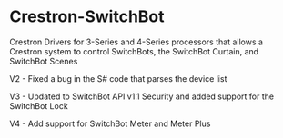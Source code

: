 # Crestron-SwitchBot

Crestron Drivers for 3-Series and 4-Series processors that allows a Crestron system to control SwitchBots, the SwitchBot Curtain, and SwitchBot Scenes

V2 - Fixed a bug in the S# code that parses the device list

V3 - Updated to SwitchBot API v1.1 Security and added support for the SwitchBot Lock

V4 - Add support for SwitchBot Meter and Meter Plus
